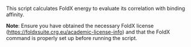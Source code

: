 This script calculates FoldX energy to evaluate its correlation with binding affinity.

**Note**: Ensure you have obtained the necessary FoldX license (https://foldxsuite.crg.eu/academic-license-info) and that the FoldX command is properly set up before running the script.
